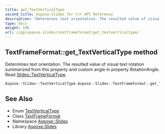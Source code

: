 ```yaml
---
title: get_TextVerticalType
second_title: Aspose.Slides for C++ API Reference
description: "Determines text orientation. The resulted value of visual text rotation summarized from this property and custom angle in property RotationAngle. Read Slides::TextVerticalType."
type: docs
weight: 196
url: /cpp/aspose.slides/textframeformat/get_textverticaltype/
---
```

## TextFrameFormat::get_TextVerticalType method


Determines text orientation. The resulted value of visual text rotation summarized from this property and custom angle in property RotationAngle. Read [Slides::TextVerticalType](../../textverticaltype/).

```cpp
Aspose::Slides::TextVerticalType Aspose::Slides::TextFrameFormat::get_TextVerticalType() override
```

## See Also

* Enum [TextVerticalType](../../textverticaltype/)
* Class [TextFrameFormat](../)
* Namespace [Aspose::Slides](../../)
* Library [Aspose.Slides](../../../)
